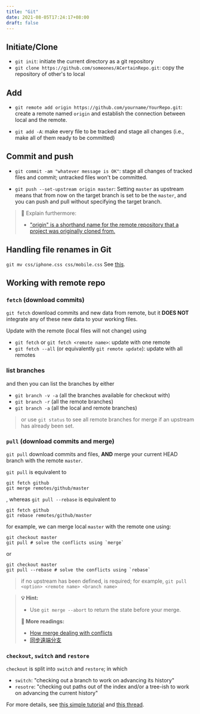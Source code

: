 ```yaml
---
title: "Git"
date: 2021-08-05T17:24:17+08:00
draft: false
---
```


## Initiate/Clone
- `git init`: initiate the current directory as a git repository
- `git clone https://github.com/someones/ACertainRepo.git`: copy the repository of other's to local

## Add
- `git remote add origin https://github.com/yourname/YourRepo.git`: create a remote named `origin` and establish the connection between local and the remote.

- `git add -A`: make every file to be tracked and stage all changes (i.e., make all of them ready to be committed)

## Commit and push

- `git commit -am "whatever message is OK"`: stage all changes of tracked files and commit; untracked files won't be committed.


- `git push --set-upstream origin master`: Setting `master` as upstream means that from now on the target branch is set to be the `master`, and you can push and pull without specifying the target branch. 

> 💩 Explain furthermore:
> - ["origin" is a shorthand name for the remote repository that a project was originally cloned from.](https://www.git-tower.com/learn/git/glossary/origin/)

## Handling file renames in Git
`git mv css/iphone.css css/mobile.css`
See [this](https://stackoverflow.com/questions/2641146/handling-file-renames-in-git).

## Working with remote repo

### `fetch` (download commits)
`git fetch` download commits and new data from remote, but it **DOES NOT** integrate any of these new data to your working files.

Update with the remote (local files will not change) using 
- `git fetch` or `git fetch <remote name>`: update with one remote
- `git fetch --all` (or equivalently `git remote update`): update with all remotes

### list branches
and then you can list the branches by either
- `git branch -v -a` (all the branches available for checkout with)
- `git branch -r` (all the remote branches)
- `git branch -a` (all the local and remote branches)
> or use `git status` to see all remote branches for merge if an upstream has already been set.

### `pull` (download commits and merge)
`git pull` download commits and files, **AND** merge your current HEAD branch with the remote `master`.


`git pull` is equivalent to 
```
git fetch github
git merge remotes/github/master
```
, whereas `git pull --rebase` is equivalent to 
```
git fetch github
git rebase remotes/github/master
```

for example, we can merge local `master` with the remote one using:
```
git checkout master
git pull # solve the conflicts using `merge`
```

or 
```
git checkout master
git pull --rebase # solve the conflicts using `rebase`
```
> if no upstream has been defined, is required; for example, `git pull <option> <remote name> <branch name>`



> **💡 Hint:**
> - Use `git merge --abort` to return the state before your merge.
> 
> **📖 More readings:**
> - [How merge dealing with conflicts](https://www.git-tower.com/learn/git/ebook/en/command-line/advanced-topics/merge-conflicts)
> - [同步遠端分支](https://zlargon.gitbooks.io/git-tutorial/content/remote/sync.html)

### `checkout`, `switch` and `restore`
`checkout` is split into `switch` and `restore`; in which
- `switch`: "checking out a branch to work on advancing its history"
- `resotre`: "checking out paths out of the index and/or a tree-ish to work on advancing the current history"

For more details, see [this simple tutorial](https://bluecast.tech/blog/git-switch-branch/) and [this thread](https://stackoverflow.com/questions/57265785/whats-the-difference-between-git-switch-and-git-checkout-branch).